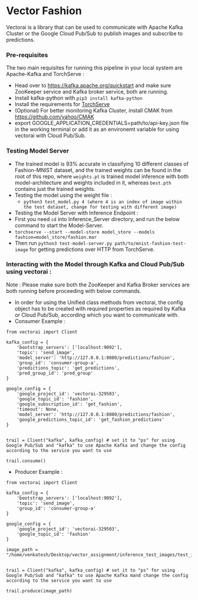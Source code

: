 # Vector Fashion

Vectorai is a library that can be used to communicate with Apache Kafka Cluster or the Google Cloud Pub/Sub to publish images and subscribe to predictions.


### Pre-requisites

The two main requisites for running this pipeline in your local system are Apache-Kafka and TorchServe :

* Head over to https://kafka.apache.org/quickstart and make sure ZooKeeper service and Kafka broker service, both are running.
* Install kafka-python with `pip3 install kafka-python`
* Install the requirements for [TorchServe](https://github.com/pytorch/serve)
* (Optional) For better monitoring Kafka Cluster, install CMAK from https://github.com/yahoo/CMAK
* export GOOGLE_APPLICATION_CREDENTIALS=path/to/api-key.json file in the working terminal or add it as an environemt variable for using vectorai with Cloud Pub/Sub.

### Testing Model Server

* The trained model is 93% accurate in classifying 10 different classes of Fashion-MNIST dataset, and the trained weights can be found in the root of this repo, where `weights.pt` is trained model inference with both model-architecture and weights included in it, whereas `best.pth` contains just the trained weights.
* Testing the model using the weight file :
  * `python3 test_model.py 4 (where 4 is an index of image within the test dataset, change for testing with different image)`
*  Testing the Model Server with Inference Endpoint :
  * First you need `cd` into Inference_Server directory, and run the below command to start the Model-Server.
  * `torchserve --start --model-store model_store --models fashion=model_store/fashion.mar`
  * Then run `python3 test-model-server.py path/to/mnist-fashion-test-image` for getting predictions over HTTP from TorchServe.

### Interacting with the Model through Kafka and Cloud Pub/Sub using vectorai : 

Note : Please make sure both the ZooKeeper and Kafka Broker services are both running before proceeding with below commands.

* In order for using the Unified class methods from vectorai, the config object has to be created with required properties as required by Kafka or Cloud Pub/Sub, according which you want to communicate with.
*  Consumer Example :

```
from vectorai import Client

kafka_config = {
	'bootstrap_servers': ['localhost:9092'],
	'topic': 'send_image',
	'model_server': 'http://127.0.0.1:8080/predictions/fashion',
	'group_id': 'consumer-group-a',
	'predictions_topic': 'get_predictions',
	'pred_group_id': 'pred_group'
}

google_config = {
	'google_project_id': 'vectorai-329503',
	'google_topic_id': 'fashion',
	'google_subscription_id': 'get_fashion',
	'timeout': None,
	'model_server': 'http://127.0.0.1:8080/predictions/fashion',
	'google_predictions_topic_id': 'get_fashion_predictions'
}


trail = Client("kafka", kafka_config) # set it to "ps" for using Google Pub/Sub and "kafka" to use Apache Kafka and change the config according to the service you want to use

trail.consume()

```

* Producer Example  :
```
from vectorai import Client

kafka_config = {
	'bootstrap_servers': ['localhost:9092'],
	'topic': 'send_image',
	'group_id': 'consumer-group-a'
}

google_config = {
	'google_project_id': 'vectorai-329503',
	'google_topic_id': 'fashion'
}

image_path = "/home/venkatesh/Desktop/vector_assignment/inference_test_images/test_image2.jpeg"


trail = Client("kafka", kafka_config) # set it to "ps" for using Google Pub/Sub and "kafka" to use Apache Kafka mand change the config according to the service you want to use

trail.produce(image_path)
```

